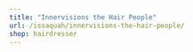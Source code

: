 ```yaml
---
title: "Innervisions the Hair People"
url: /issaquah/innervisions-the-hair-people/
shop: hairdresser
---
```

